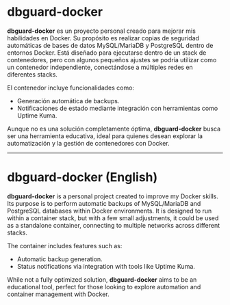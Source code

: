# dbguard-docker

**dbguard-docker** es un proyecto personal creado para mejorar mis habilidades en Docker. Su propósito es realizar copias de seguridad automáticas de bases de datos MySQL/MariaDB y PostgreSQL dentro de entornos Docker. Está diseñado para ejecutarse dentro de un stack de contenedores, pero con algunos pequeños ajustes se podría utilizar como un contenedor independiente, conectándose a múltiples redes en diferentes stacks.

El contenedor incluye funcionalidades como:  
- Generación automática de backups.  
- Notificaciones de estado mediante integración con herramientas como Uptime Kuma.  

Aunque no es una solución completamente óptima, **dbguard-docker** busca ser una herramienta educativa, ideal para quienes desean explorar la automatización y la gestión de contenedores con Docker.

---

# dbguard-docker (English)

**dbguard-docker** is a personal project created to improve my Docker skills. Its purpose is to perform automatic backups of MySQL/MariaDB and PostgreSQL databases within Docker environments. It is designed to run within a container stack, but with a few small adjustments, it could be used as a standalone container, connecting to multiple networks across different stacks.

The container includes features such as:  
- Automatic backup generation.  
- Status notifications via integration with tools like Uptime Kuma.  

While not a fully optimized solution, **dbguard-docker** aims to be an educational tool, perfect for those looking to explore automation and container management with Docker.
